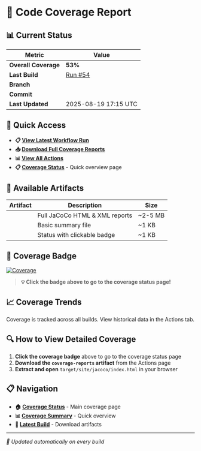 # 🎯 Code Coverage Report

## 📊 Current Status

| Metric | Value |
|--------|-------|
| **Overall Coverage** | **53%** |
| **Last Build** | [Run #54](https://github.com/Gqlex/gqlex-path-selection-java/actions/runs/17076831542) |
| **Branch** |  |
| **Commit** | [](https://github.com/Gqlex/gqlex-path-selection-java/commit/a0f3e6753198d4baedc10c74fce23d70fdb40548) |
| **Last Updated** | 2025-08-19 17:15 UTC |

## 🔗 Quick Access

- **📋 [View Latest Workflow Run](https://github.com/Gqlex/gqlex-path-selection-java/actions/runs/17076831542)**
- **📥 [Download Full Coverage Reports](https://github.com/Gqlex/gqlex-path-selection-java/actions/runs/17076831542)**
- **📊 [View All Actions](https://github.com/Gqlex/gqlex-path-selection-java/actions)**
- **📋 [Coverage Status](https://github.com/Gqlex/gqlex-path-selection-java/blob/main/docs/COVERAGE_STATUS.md)** - Quick overview page

## 📁 Available Artifacts

| Artifact | Description | Size |
|----------|-------------|------|
|  | Full JaCoCo HTML & XML reports | ~2-5 MB |
|  | Basic summary file | ~1 KB |
|  | Status with clickable badge | ~1 KB |

## 🎨 Coverage Badge

[![Coverage](https://img.shields.io/badge/coverage-53%-brightgreen?style=flat&logo=java)](https://github.com/Gqlex/gqlex-path-selection-java/blob/main/docs/COVERAGE_STATUS.md)

> **💡 Click the badge above to go to the coverage status page!**

## 📈 Coverage Trends

Coverage is tracked across all builds. View historical data in the Actions tab.

## 🔍 How to View Detailed Coverage

1. **Click the coverage badge** above to go to the coverage status page
2. **Download the `coverage-reports` artifact** from the Actions page
3. **Extract and open** `target/site/jacoco/index.html` in your browser

## 📋 Navigation

- **🏠 [Coverage Status](https://github.com/Gqlex/gqlex-path-selection-java/blob/main/docs/COVERAGE_STATUS.md)** - Main coverage page
- **📊 [Coverage Summary](https://github.com/Gqlex/gqlex-path-selection-java/blob/main/docs/COVERAGE_SUMMARY.md)** - Quick overview
- **🚀 [Latest Build](https://github.com/Gqlex/gqlex-path-selection-java/actions/runs/17076831542)** - Download artifacts

---
*🔄 Updated automatically on every build*
